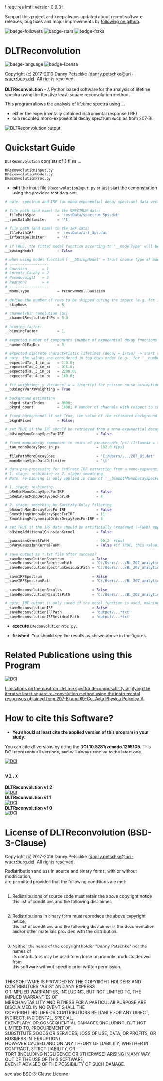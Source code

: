 ! requires lmfit version 0.9.3 !

Support this project and keep always updated about recent software releases, bug fixes and major improvements by [following on github](https://github.com/dpscience?tab=followers).

![badge-followers](https://img.shields.io/github/followers/dpscience?style=social)
![badge-stars](https://img.shields.io/github/stars/dpscience/DLTReconvolution?style=social)
![badge-forks](https://img.shields.io/github/forks/dpscience/DLTReconvolution?style=social)

# DLTReconvolution

![badge-language](https://img.shields.io/badge/language-Python-blue)
![badge-license](https://img.shields.io/badge/license-BSD-green)

Copyright (c) 2017-2019 Danny Petschke (danny.petschke@uni-wuerzburg.de). All rights reserved.<br><br>
<b>DLTReconvolution</b> - A Python based software for the analysis of lifetime spectra using the iterative least-square reconvolution method.<br>

This program allows the analysis of lifetime spectra using ... 

* either the experimentally obtained instrumental response (IRF)  
* or a recorded mono-exponential decay spectrum such as from 207-Bi.

![DLTReconvolution output](/testData/demo.png)

# Quickstart Guide

`DLTReconvolution` consists of 3 files ...<br>

`DReconvolutionInput.py`<br>
`DReconvolutionModel.py`<br>
`DReconvolutionProc.py`<br>

* <b>edit</b> the input file `DReconvolutionInput.py` or just start the demonstration using the provided test data set:

```python
# note: spectrum and IRF (or mono-exponential decay spectrum) data vectors require equal length!

# file path (and name) to the SPECTRUM data:
__filePathSpec          = 'testData/spectrum_5ps.dat'
__specDataDelimiter     = '\t'

# file path (and name) to the IRF data:
__filePathIRF           = 'testData/irf_5ps.dat'
__irfDataDelimiter      = '\t'

# if TRUE, the fitted model function according to '__modelType' will be used as IRF data
__bUsingModel           = False

# when using model function ('__bUsingModel' = True) choose type of model (defined in DReconvolutionModel.py)
# ------------------
# Gaussian       = 1
# Lorentz_Cauchy = 2
# Pseudovoigt1   = 3
# Pearson7       = 4
# ------------------
__modelType             = reconvModel.Gaussian

# define the number of rows to be skipped during the import (e.g. for ignoring the header entries)
__skipRows              = 5;

# channel/bin resolution [ps]
__channelResolutionInPs = 5.0

# binning factor:
__binningFactor         = 1;

# expected number of components (number of exponential decay functions - LIMITED to 4)
__numberOfExpDec        = 3

# expected discrete characteristic lifetimes (decay = 1/tau) -> start values in units of picoseconds [ps]
# note: the values are considered in top-down order (e.g.: for '__numberOfExpDec' = 2 --> '__expectedTau_1_in_ps' AND '__expectedTau_2_in_ps' will be considered)
__expectedTau_1_in_ps   = 110.0;
__expectedTau_2_in_ps   = 375.0;
__expectedTau_3_in_ps   = 2200.0;
__expectedTau_4_in_ps   = 160.0;

# fit weighting: y variance? w = 1/sqrt(y) for poisson noise assumption otherwise the weighting is equally distributed w = 1.0
__bUsingYVarAsWeighting = True

# background estimation
__bkgrd_startIndex      = 8900;
__bkgrd_count           = 1000; # number of channels with respect to the 'startIndex'

# fixed background? if set True, the value of the estimated background based on the calculated mean ['__bkgrd_startIndex':'__bkgrd_startIndex' + '__bkgrd_count'] will be used
__bkgrdFixed            = False;

# set TRUE if the IRF should be retrieved from a mono-exponential decay spectrum such as well annealed metals (Al, Fe, ..) or the 207-Bi isotope using the 'graphical deconvolution' technique presented by Koechlin & Raviart (1964) (in this case the IRF data will be ignored)
__bUsingMonoDecaySpecForIRF               = False

# fixed mono-decay component in units of picoseconds [ps] (1/lambda = tau):
__tau_monoDecaySpec_in_ps                 = 182.0 #[ps]

__filePathMonoDecaySpec                   = 'C:/Users/.../207_Bi.dat'
__monoDecaySpecDataDelimiter              = '\t'

# data pre-processing for indirect IRF extraction from a mono-exponential decay spectrum using the 'graphical deconvolution' technique presented by Koechlin & Raviart (1964):
# 1. stage: re-binning >> 2. stage: smoothing
# Note: re-binning is only applied in case of '__bSmoothMonoDecaySpecForIRF' = True

# 1. stage: re-binning
__bReBinMonoDecaySpecForIRF               = False
__bReBinFacMonoDecaySpecForIRF            = 4

# 2. stage: smoothing by Savitzky-Golay filtering
__bSmoothMonoDecaySpecForIRF              = False
__SmoothingWindowDecaySpecForIRF          = 11
__SmoothingPolynomialOrderDecaySpecForIRF = 3

# set TRUE if the IRF data should be artificially broadened (~FWHM) applying an additional convolution using a Gaussian kernel (e.g. for compensation of energy differences)
__bUsingAdditionalGaussianKernel          = False

__gaussianKernelFWHM                      = 90.2  #[ps]
__bVaryGaussianKernelFWHM                 = False #if TRUE, this values will be used a an additional fitting parameter

# save output as *.txt file after success?
__saveReconvolutionSpectrum             = False
__saveReconvolutionSpectrumPath         = 'C:/Users/.../Bi_207_analytical_additionalConvKernel_fitdata.txt'
__saveReconvolutionSpectrumResidualPath = 'C:/Users/.../Bi_207_analytical_additionalConvKernel_residuals.txt'

__saveIRFSpectrum                       = False
__saveIRFSpectrumPath                   = 'C:/Users/.../Bi_207_analytical_additionalConvKernel_irfdata.txt'

__saveReconvolutionResults              = False
__saveReconvolutionResultsPath          = 'C:/Users/.../Bi_207_analytical_additionalConvKernel_results.txt'

# note: IRF output is only saved if the model function is used, meaning '__bUsingModel' = True
__saveReconvolutionIRF                  = False
__saveReconvolutionIRFPath              = 'output/...*txt'
__saveReconvolutionIRFResidualPath      = 'output/...*txt'
```

* <b>execute</b> `DReconvolutionProc.py`.

* <b>finished</b>. You should see the results as shown above in the figures.

# Related Publications using this Program

[![DOI](https://img.shields.io/badge/DOI-10.12693%2FAPhysPolA.137.171-yellowgreen)](http://doi.org/10.12693/APhysPolA.137.171)

[Limitations on the positron lifetime spectra decomposability applying the iterative least-square re-convolution method using the instrumental responses obtained from 207-Bi and 60-Co, Acta Physica Polonica A](http://doi.org/10.12693/APhysPolA.137.171).<br>

# How to cite this Software?

* <b>You should at least cite the applied version of this program in your study.</b><br>

You can cite all versions by using the <b>DOI 10.5281/zenodo.1255105</b>. This DOI represents all versions, and will always resolve to the latest one.<br>

[![DOI](https://zenodo.org/badge/DOI/10.5281/zenodo.1255105.svg)](https://doi.org/10.5281/zenodo.1255105)

## ``v1.x``
<b>DLTReconvolution v1.2</b><br>[![DOI](https://zenodo.org/badge/DOI/10.5281/zenodo.3464523.svg)](https://doi.org/10.5281/zenodo.3464523)<br>
<b>DLTReconvolution v1.1</b><br>[![DOI](https://zenodo.org/badge/DOI/10.5281/zenodo.1414107.svg)](https://doi.org/10.5281/zenodo.1414107)<br>
<b>DLTReconvolution v1.0</b><br>[![DOI](https://zenodo.org/badge/DOI/10.5281/zenodo.1255106.svg)](https://doi.org/10.5281/zenodo.1255106)<br>

# License of DLTReconvolution (BSD-3-Clause)

Copyright (c) 2017-2019 Danny Petschke (danny.petschke@uni-wuerzburg.de). All rights reserved.<br>

Redistribution and use in source and binary forms, with or without modification,<br> 
are permitted provided that the following conditions are met:<br><br>

 1. Redistributions of source code must retain the above copyright notice<br>
    this list of conditions and the following disclaimer.<br><br>

 2. Redistributions in binary form must reproduce the above copyright notice,<br> 
    this list of conditions and the following disclaimer in the documentation<br> 
    and/or other materials provided with the distribution.<br><br>

 3. Neither the name of the copyright holder "Danny Petschke" nor the names of<br> 
    its contributors may be used to endorse or promote products derived from <br>
    this software without specific prior written permission.<br><br>

 THIS SOFTWARE IS PROVIDED BY THE COPYRIGHT HOLDERS AND CONTRIBUTORS "AS IS" AND ANY EXPRESS<br> 
 OR IMPLIED WARRANTIES, INCLUDING, BUT NOT LIMITED TO, THE IMPLIED WARRANTIES OF<br> 
 MERCHANTABILITY AND FITNESS FOR A PARTICULAR PURPOSE ARE DISCLAIMED. IN NO EVENT SHALL THE<br> 
 COPYRIGHT HOLDER OR CONTRIBUTORS BE LIABLE FOR ANY DIRECT, INDIRECT, INCIDENTAL, SPECIAL,<br> 
 EXEMPLARY, OR CONSEQUENTIAL DAMAGES (INCLUDING, BUT NOT LIMITED TO, PROCUREMENT OF<br> 
 SUBSTITUTE GOODS OR SERVICES; LOSS OF USE, DATA, OR PROFITS; OR BUSINESS INTERRUPTION)<br> 
 HOWEVER CAUSED AND ON ANY THEORY OF LIABILITY, WHETHER IN CONTRACT, STRICT LIABILITY, OR<br> 
 TORT (INCLUDING NEGLIGENCE OR OTHERWISE) ARISING IN ANY WAY OUT OF THE USE OF THIS SOFTWARE,<br> 
 EVEN IF ADVISED OF THE POSSIBILITY OF SUCH DAMAGE.<br>
 
 see also [BSD-3-Clause License](https://opensource.org/licenses/BSD-3-Clause)
